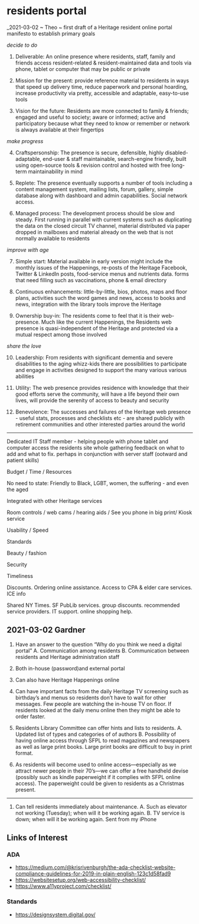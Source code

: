# residents portal

_2021-03-02 ~ Theo ~ first draft of a Heritage resident online portal manifesto to establish primary goals

_decide to do_

1. Deliverable: An online presence where residents, staff, family and friends access resident-related  & resident-maintained data and tools via phone, tablet or computer that may be public or private

2. Mission for the present: provide reference material to residents in ways that speed up delivery time, reduce paperwork and personal hoarding, increase productivity via pretty, accessible and adaptable, easy-to-use tools

3. Vision for the future: Residents are more connected to family & friends; engaged and useful to society; aware or informed; active and participatory because what they need to know or remember or network is always available at their fingertips

_make progress_

4. Craftspersonship: The presence is secure, defensible, highly disabled-adaptable, end-user & staff maintainable, search-engine friendly, built using open-source tools & revision control and hosted with free long-term maintainability in mind

5. Replete: The presence eventually  supports a number of tools including a content management system, mailing lists, forum, gallery, simple database along with dashboard and admin capabilities. Social network access.

6. Managed process: The development process should be slow and steady. First running in parallel with current systems such as duplicating the data on the closed circuit TV channel, material distributed via paper dropped in mailboxes and material already on the web that is not normally available to residents

_improve with age_

7. Simple start: Material available in early version might include the monthly issues of the Happenings, re-posts of the Heritage Facebook, Twitter & LinkedIn posts, food-service menus and nutrients data. forms that need filling such as vaccinations, phone & email directory

8. Continuous enhancements: little-by-little, bios, photos, maps and floor plans, activities such the word games and news, access to books and news, integration with the library tools improve the Heritage

9. Ownership buy-in: The residents come to feel that it is their web-presence. Much like the current Happenings, the Residents web presence is quasi-independent of the Heritage and protected via a mutual respect among those involved

_share the love_

10. Leadership: From residents with significant dementia and severe disabilities to the aging whizz-kids there are possibilities to participate and engage in activities designed to support the many various  various abilities

11. Utility: The web presence provides residence with knowledge that their good efforts serve the community, will have a life beyond their own lives, will provide the serenity of access to beauty and security

12. Benevolence: The successes and failures of the Heritage web presence - useful stats, processes and checklists etc - are shared publicly with retirement communities and other interested parties around the world

***

Dedicated IT Staff member - helping people with phone tablet and computer access the residents site whole gathering feedback on what to add and what to fix. perhaps in conjunction with server staff (ootward and patient skills)

Budget / Time / Resources

No need to state: Friendly to Black, LGBT, women, the suffering - and even the aged

Integrated with other Heritage services

Room controls / web cams / hearing aids / See you phone in big print/ Kiosk service

Usability / Speed

Standards

Beauty / fashion

Security

Timeliness

Discounts. Ordering online assistance. Access to CPA & elder care services. ICE info

Shared NY Times. SF PubLib services. group discounts. recommended service providers. IT support. online shopping help.

## 2021-03-02 Gardner

1. Have an answer to the question “Why do you think we need a digital portal”
	A. Communication among residents
	B. Communication between residents and Heritage administration staff

2. Both in-house (password)and external portal
3. Can also have Heritage Happenings online
4. Can have important facts from the daily Heritage TV screening such as birthday’s and menus so residents don’t have to wait for other messages. Few people are watching the in-house TV on floor.  If residents looked at the daily menu online then they might be able to order faster.
5. Residents Library Committee can offer hints and lists to residents.
	A. Updated list of types and categories of of authors
	B.  Possibility of having online access through SFPL to read magazines and newspapers
as well as large print books. Large print books are difficult to buy in print format.
6. As residents will become used to online access—especially as we attract newer people in their 70’s—we can offer a free handheld devise (possibly such as kindle paperweight if it complies with SFPL online access). The paperweight could be given to residents as a Christmas present.

***

1. Can tell residents immediately about maintenance.
	A. Such as elevator not working (Tuesday); when will it be working again.
	B. TV service is down; when will it be working again.
Sent from my iPhone


## Links of Interest

### ADA

* https://medium.com/@krisrivenburgh/the-ada-checklist-website-compliance-guidelines-for-2019-in-plain-english-123c1d58fad9
* https://websitesetup.org/web-accessibility-checklist/
* https://www.a11yproject.com/checklist/

### Standards

* https://designsystem.digital.gov/
